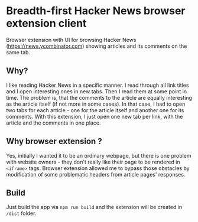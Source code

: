 # Breadth-first Hacker News browser extension client

Browser extension with UI for browsing Hacker News (https://news.ycombinator.com) showing articles and its comments on the same tab.

## Why?
I like reading Hacker News  in a specific manner. 
I read through all link titles and I open interesting ones in new tabs. 
Then I read them at some point in time. 
The problem is, that the comments to the article are equally interesting as the article itself (if not more in some cases). 
In that case, I had to open two tabs for each article - one for the article itself and another one for its comments.
With this extension, I just open one new tab per link, with the article and the comments in one place.

## Why browser extension ?
Yes, initially I wanted it to be an ordinary webpage, but there is one problem with website owners - they don't really like 
their page to be rendered in `<iframe>` tags. Browser extension allowed me to bypass those obstacles by modification of some
 problematic headers from article pages' responses. 

## Build
Just build the app via `npm run build` and the extension will be created in `/dist` folder.